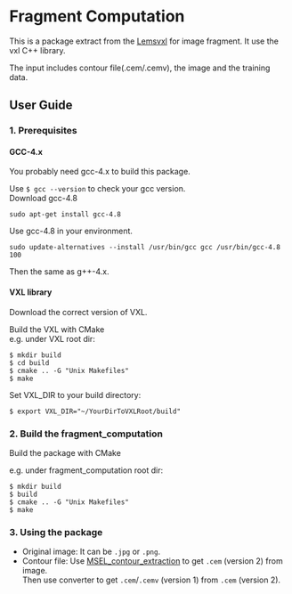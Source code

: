 # Fragment Computation
This is a package extract from the [Lemsvxl](http://vision.lems.brown.edu/content/available-software-and-databases#LEMSVXL) for image fragment.
It use the vxl C++ library.

The input includes contour file(.cem/.cemv), the image and the training data.
## User Guide

### 1. Prerequisites

#### GCC-4.x
You probably need gcc-4.x to build this package.  

Use `$ gcc --version` to check your gcc version.  
Download gcc-4.8
```commandline
sudo apt-get install gcc-4.8
```
Use gcc-4.8 in your environment.
```commandline
sudo update-alternatives --install /usr/bin/gcc gcc /usr/bin/gcc-4.8 100
```
Then the same as g++-4.x.

#### VXL library

Download the correct version of VXL.

Build the VXL with CMake  
e.g. under VXL root dir:
```commandline
$ mkdir build
$ cd build
$ cmake .. -G "Unix Makefiles"
$ make
```

Set VXL_DIR to your build directory:

```commandline
$ export VXL_DIR="~/YourDirToVXLRoot/build"
```

### 2. Build the fragment_computation

Build the package with CMake

e.g. under fragment_computation root dir:
```commandline
$ mkdir build
$ build
$ cmake .. -G "Unix Makefiles"
$ make 
```

### 3. Using the package

- Original image: It can be `.jpg` or `.png`.
- Contour file: Use [MSEL_contour_extraction](https://github.com/yg13/MSEL_contour_extraction_cxx) to get `.cem` (version 2) from image.  
Then use converter to get `.cem`/`.cemv` (version 1) from `.cem` (version 2).